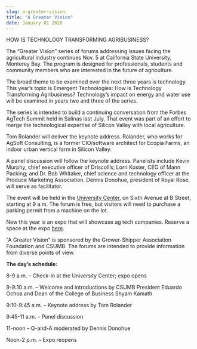 ```yaml
---
slug: a-greater-vision
title: "A Greater Vision"
date: January 01 2020
---
```


<p>HOW IS TECHNOLOGY TRANSFORMING AGRIBUSINESS?</p><p>The “Greater Vision” series of forums addressing issues facing the agricultural industry continues Nov. 5 at California State University, Monterey Bay. The program is designed for professionals, students and community members who are interested in the future of agriculture.
</p><p>The broad theme to be examined over the next three years is technology. This year’s topic is Emergent Technologies: How is Technology Transforming Agribusiness? Technology’s impact on energy and water use will be examined in years two and three of the series.

The series is intended to build a continuing conversation from the Forbes AgTech Summit held in Salinas last July. That event was part of an effort to merge the technological expertise of Silicon Valley with local agriculture.
</p><p>Tom Rolander will deliver the keynote address. Rolander, who works for AgSoft Consulting, is a former CIO/software architect for Ecopia Farms, an indoor urban vertical farm in Silicon Valley.
</p><p>A panel discussion will follow the keynote address. Panelists include Kevin Murphy, chief executive officer of Driscoll’s; Lorri Koster, CEO of Mann Packing; and Dr. Bob Whitaker, chief science and technology officer at the Produce Marketing Association. Dennis Donohue, president of Royal Rose, will serve as facilitator.
</p><p>The event will be held in the <a href="https://csumb.edu/maps">University Center</a>, on Sixth Avenue at B Street, starting at 9 a.m. The forum is free, but visitors will need to purchase a parking permit from a machine on the lot.
</p><p>New this year is an expo that will showcase ag tech companies. Reserve a space at the expo <a href="http://greatervision2015.eventbrite.com">here</a>.
</p><p>“A Greater Vision” is sponsored by the Grower&#45;Shipper Association Foundation and CSUMB. The forums are intended to provide information from diverse points of view.
</p><p><strong>The day’s schedule:</strong>
</p><p>8&#45;9 a.m. – Check&#45;in at the University Center; expo opens
</p><p>9&#45;9:10 a.m. – Welcome and introductions by CSUMB President Eduardo Ochoa and Dean of the College of Business Shyam Kamath
</p><p>9:10&#45;9:45 a.m. – Keynote address by Tom Rolander
</p><p>9:45&#45;11 a.m. – Panel discussion
</p><p>11&#45;noon – Q&#45;and&#45;A moderated by Dennis Donohue
</p><p>Noon&#45;2 p.m. – Expo reopens
</p>
